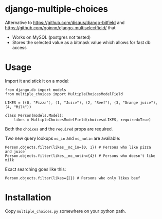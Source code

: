 # django-multiple-choices

Alternative to https://github.com/disqus/django-bitfield and https://github.com/goinnn/django-multiselectfield/ that

- Works on MySQL (postgres not tested)
- Stores the selected value as a bitmask value which allows for fast db access

# Usage

Import it and stick it on a model:

```
from django.db import models
from multiple_choices import MultipleChoicesModelField

LIKES = ((0, "Pizza"), (1, "Juice"), (2, "Beef"), (3, "Orange juice"), (4, "Milk"))

class Person(models.Model):
    likes = MultipleChoicesModelField(choices=LIKES, required=True)
```

Both the `choices` and the `required` props are required.

Two new query lookups `mc_in` and `mc_notin` are available:

```
Person.objects.filter(likes__mc_in={0, 1}) # Persons who like pizza and juice
Person.objects.filter(likes__mc_notin={4}) # Persons who doesn't like milk
```

Exact searching goes like this:

```
Person.objects.filter(likes={2}) # Persons who only likes beef
```

# Installation

Copy `multiple_choices.py` somewhere on your python path.
